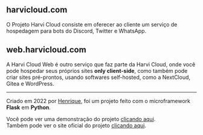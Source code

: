 ## harvicloud.com
O Projeto Harvi Cloud consiste em oferecer ao cliente um serviço de hospedagem para bots do Discord, Twitter e WhatsApp.

## web.harvicloud.com
A Harvi Cloud Web é outro serviço que faz parte da Harvi Cloud, onde você pode hospedar seus próprios sites **only client-side**, como também pode criar sites pré-prontos, usando softwares self-hosted, como a NextCloud, Gitea e WordPress.

---

Criado em 2022 por <a href="github.com/henriquelmeeee">Henrique</a>, foi um projeto feito com o microframework **Flask** em **Python**.

Você pode ver uma demonstração do projeto [clicando aqui](https://demo.harvicloud.repl.co/).<br>Também pode ver o site oficial do projeto [clicando aqui](https://harvicloud.repl.co/).

